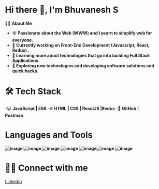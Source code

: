 # Hi there 👋, I'm Bhuvanesh S


👨🏻‍ **About Me**

- 🕸️   **Passionate about the Web (WWW) and I yearn to simplify web for everyone.**
- 🔭   **Currently working on Front-End Development (Javascript, React, Redux) .**
- 🌱   **Learning more about technologies that go into building Full Stack Applications.**
- 🤔   **Exploring new technologies and developing software solutions and quick hacks.**



# 🛠 **Tech Stack**

-💻  **JavaScript | ES6**
-🌐  **HTML | CSS | ReactJS |Redux**
-🔧  **GitHub | Postman**

# Languages and Tools
**![image](https://user-images.githubusercontent.com/74610770/109203993-d4124b80-77ca-11eb-8f84-ebcfb72fb3cf.png)  ![image](https://user-images.githubusercontent.com/74610770/109204504-6dd9f880-77cb-11eb-8c97-4f2e5fef0471.png) ![image](https://user-images.githubusercontent.com/74610770/109204905-efca2180-77cb-11eb-8073-51d600da08d0.png)  ![image](https://user-images.githubusercontent.com/74610770/109205495-afb76e80-77cc-11eb-95d2-5a55b9e40de5.png)  ![image](https://user-images.githubusercontent.com/74610770/109205968-4e43cf80-77cd-11eb-8cf0-ae24511ea634.png)![image](https://user-images.githubusercontent.com/74610770/109208796-c9f34b80-77d0-11eb-9df9-19053f25c8c0.png) ![image](https://user-images.githubusercontent.com/74610770/109223392-87d20600-77e0-11eb-89f5-180e0c0ffd0e.png)**


# 🤝🏻 Connect with me 
[LinkedIn](https://www.linkedin.com/in/bhuvanesh-bhuvan-70b70ba0/)
 
        
   











